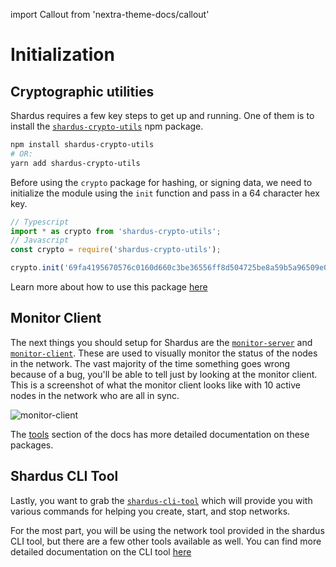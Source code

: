 import Callout from 'nextra-theme-docs/callout'

# Initialization

## Cryptographic utilities

Shardus requires a few key steps to get up and running. One of them is to install the [`shardus-crypto-utils`](../../tools/crypto-utils) npm package.

```bash
npm install shardus-crypto-utils
# OR:
yarn add shardus-crypto-utils
```

Before using the `crypto` package for hashing, or signing data, we need to initialize the module using the `init` function and pass in a 64 character hex key.

```ts
// Typescript
import * as crypto from 'shardus-crypto-utils';
// Javascript
const crypto = require('shardus-crypto-utils');

crypto.init('69fa4195670576c0160d660c3be36556ff8d504725be8a59b5a96509e0c994bc');
```

<Callout emoji="💡" type="default">

  Learn more about how to use this package [here](../../tools/crypto-utils)

</Callout>

## Monitor Client

The next things you should setup for Shardus are the [`monitor-server`](../../tools/monitor-server) and [`monitor-client`](../../tools/monitor-client). These are used to visually monitor the status of the nodes in the network. The vast majority of the time something goes wrong because of a bug, you'll be able to tell just by looking at the monitor client. This is a screenshot of what the monitor client looks like with 10 active nodes in the network who are all in sync.

![monitor-client](/img/monitor_client.png)

<Callout emoji="⚠️" type="warning">

The [tools](../../tools/README) section of the docs has more detailed documentation on these packages.

</Callout>

## Shardus CLI Tool

Lastly, you want to grab the [`shardus-cli-tool`](/docs/tools/shardus-cli-tool/README) which will provide you with various commands for helping you create, start, and stop networks.

<Callout emoji="🚨" type="error">

For the most part, you will be using the network tool provided in the shardus CLI tool, but there are a few other tools available as well. You can find more detailed documentation on the CLI tool [here](/docs/tools/shardus-cli-tool/README)

</Callout>
